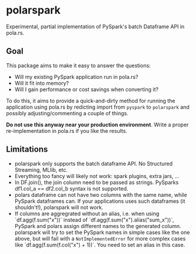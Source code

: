 # polarspark

Experimental, partial implementation of PySpark's batch Dataframe API in pola.rs.

## Goal
This package aims to make it easy to answer the questions:

- Will my existing PySpark application run in pola.rs?
- Will it fit into memory?
- Will I gain performance or cost savings when converting it?

To do this, it aims to provide a quick-and-dirty method for running the application using pola.rs
by redicting import from `pyspark` to `polarspark` and possibly adjusting/commenting a couple of
things.

**Do not use this anyway near your production environment**.
Write a proper re-implementation in pola.rs if you like the results.


## Limitations
- polarspark only supports the batch dataframe API. No Structured Streaming, MLlib, etc.
- Everything too fancy will likely not work: spark plugins, extra jars, ...
- In DF.join(), the join column need to be passed as strings. PySparks df1.col_a == df2.col_b
  syntax is not supported.
- polars dataframe can not have two columns with the same name, while PySpark dataframes can.
  If your applications uses such dataframes (it shouldn't!), polarspark will not work.
- If columns are aggregrated without an alias, i.e.
  when using ´df.agg(f.sum("x"))´ instead of ´df.agg(f.sum("x").alias("sum_x"))´,
  PySpark and polars assign different names to the generated column.
  polarspark will try to set the PySpark names in simple cases like the one above,
  but will fail with a `NotImplementedError` for more complex cases like
  ´df.agg(f.sum(f.col("x") + 1))´. You need to set an alias in this case.
